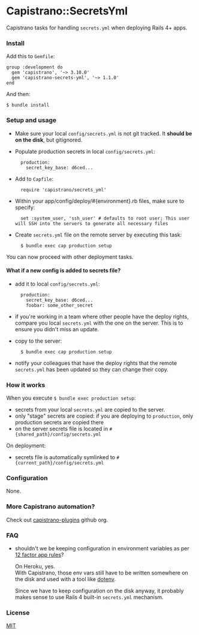 # Capistrano::SecretsYml

Capistrano tasks for handling `secrets.yml` when deploying Rails 4+ apps.

### Install

Add this to `Gemfile`:

    group :development do
      gem 'capistrano', '~> 3.10.0'
      gem 'capistrano-secrets-yml', '~> 1.1.0'
    end

And then:

    $ bundle install

### Setup and usage

- Make sure your local `config/secrets.yml` is not git tracked. It **should be on
  the disk**, but gitignored.

- Populate production secrets in local `config/secrets.yml`:

        production:
          secret_key_base: d6ced...

- Add to `Capfile`:

        require 'capistrano/secrets_yml'
        
- Within your app/config/deploy/#{environment}.rb files, make sure to specify:

        set :system_user, 'ssh_user' # defaults to root user; This user will SSH into the servers to generate all necessary files

- Create `secrets.yml` file on the remote server by executing this task:

        $ bundle exec cap production setup

You can now proceed with other deployment tasks.

#### What if a new config is added to secrets file?

- add it to local `config/secrets.yml`:

        production:
          secret_key_base: d6ced...
          foobar: some_other_secret

- if you're working in a team where other people have the deploy rights, compare
  you local `secrets.yml` with the one on the server. This is to ensure you
  didn't miss an update.
- copy to the server:

        $ bundle exec cap production setup

- notify your colleagues that have the deploy rights that the remote
  `secrets.yml` has been updated so they can change their copy.


### How it works

When you execute `$ bundle exec production setup`:

- secrets from your local `secrets.yml` are copied to the server.<br/>
- only "stage" secrets are copied: if you are deploying to `production`,
  only production secrets are copied there
- on the server secrets file is located  in `#{shared_path}/config/secrets.yml`

On deployment:

- secrets file is automatically symlinked to `#{current_path}/config/secrets.yml`

### Configuration

None.

### More Capistrano automation?

Check out [capistrano-plugins](https://github.com/capistrano-plugins) github org.

### FAQ

- shouldn't we be keeping configuration in environment variables as per
  [12 factor app rules](http://12factor.net/config)?

  On Heroku, yes.<br/>
  With Capistrano, those env vars still have to be written somewhere on the disk
  and used with a tool like [dotenv](https://github.com/bkeepers/dotenv).

  Since we have to keep configuration on the disk anyway, it probably makes
  sense to use Rails 4 built-in `secrets.yml` mechanism.

### License

[MIT](LICENSE.md)
